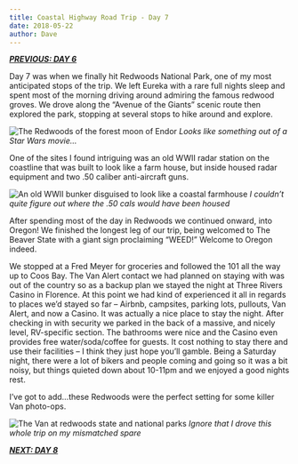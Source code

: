 ```yaml
---
title: Coastal Highway Road Trip - Day 7
date: 2018-05-22
author: Dave
---
```

**_[PREVIOUS: DAY 6](/coastal-highway-road-trip-day-6/)_**

Day 7 was when we finally hit Redwoods National Park, one of my most anticipated stops of the trip. We left Eureka with a rare full nights sleep and spent most of the morning driving around admiring the famous redwood groves. We drove along the &#8220;Avenue of the Giants&#8221; scenic route then explored the park, stopping at several stops to hike around and explore.

![The Redwoods of the forest moon of Endor](/img/uploads/photos-redwoods.jpg)
*Looks like something out of a Star Wars movie&#8230;*

One of the sites I found intriguing was an old WWII radar station on the coastline that was built to look like a farm house, but inside housed radar equipment and two .50 caliber anti-aircraft guns.

![An old WWII bunker disguised to look like a coastal farmhouse](/img/uploads/photos-bunker.jpg)
*I couldn&#8217;t quite figure out where the .50 cals would have been housed*

After spending most of the day in Redwoods we continued onward, into Oregon! We finished the longest leg of our trip, being welcomed to The Beaver State with a giant sign proclaiming &#8220;WEED!&#8221; Welcome to Oregon indeed.

We stopped at a Fred Meyer for groceries and followed the 101 all the way up to Coos Bay. The Van Alert contact we had planned on staying with was out of the country so as a backup plan we stayed the night at Three Rivers Casino in Florence. At this point we had kind of experienced it all in regards to places we&#8217;d stayed so far &#8211; Airbnb, campsites, parking lots, pullouts, Van Alert, and now a Casino. It was actually a nice place to stay the night. After checking in with security we parked in the back of a massive, and nicely level, RV-specific section. The bathrooms were nice and the Casino even provides free water/soda/coffee for guests. It cost nothing to stay there and use their facilities &#8211; I think they just hope you&#8217;ll gamble. Being a Saturday night, there were a lot of bikers and people coming and going so it was a bit noisy, but things quieted down about 10-11pm and we enjoyed a good nights rest.

I&#8217;ve got to add&#8230;these Redwoods were the perfect setting for some killer Van photo-ops.

![The Van at redwoods state and national parks](/img/uploads/photos-redwoods2.jpg)
*Ignore that I drove this whole trip on my mismatched spare*

**_[NEXT: DAY 8](/coastal-highway-road-trip-day-8/)_**
